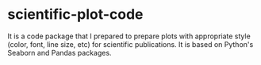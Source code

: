 # scientific-plot-code
It is a code package that I prepared to prepare plots with appropriate style (color, font, line size, etc) for scientific publications. It is based on Python's Seaborn and Pandas packages.
